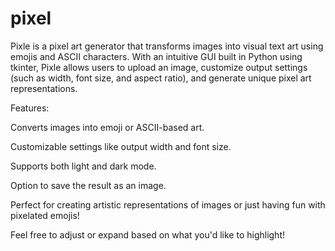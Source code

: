 # pixel

Pixle is a pixel art generator that transforms images into visual text art using emojis and ASCII characters. With an intuitive GUI built in Python using tkinter, Pixle allows users to upload an image, customize output settings (such as width, font size, and aspect ratio), and generate unique pixel art representations.

Features:

Converts images into emoji or ASCII-based art.

Customizable settings like output width and font size.

Supports both light and dark mode.

Option to save the result as an image.

Perfect for creating artistic representations of images or just having fun with pixelated emojis!

Feel free to adjust or expand based on what you'd like to highlight!
